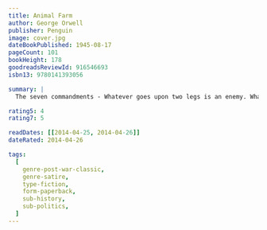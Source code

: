 ```yaml
---
title: Animal Farm
author: George Orwell
publisher: Penguin
image: cover.jpg
dateBookPublished: 1945-08-17
pageCount: 101
bookHeight: 178
goodreadsReviewId: 916546693
isbn13: 9780141393056

summary: |
  The seven commandments - Whatever goes upon two legs is an enemy. Whatever goes upon four legs, or has wings, is a friend. No animal shall wear clothes. No animal shall sleep in a bed. No animal shall drink alcohol. No animal shall kill any other animal. All animals are equal.

rating5: 4
rating7: 5

readDates: [[2014-04-25, 2014-04-26]]
dateRated: 2014-04-26

tags:
  [
    genre-post-war-classic,
    genre-satire,
    type-fiction,
    form-paperback,
    sub-history,
    sub-politics,
  ]
---
```

